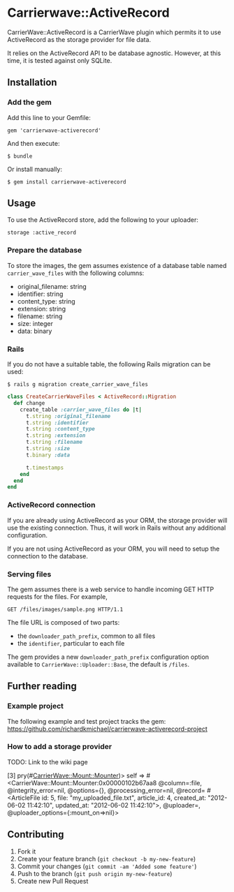 # Carrierwave::ActiveRecord

CarrierWave::ActiveRecord is a CarrierWave plugin which permits it to use
ActiveRecord as the storage provider for file data.

It relies on the ActiveRecord API to be database agnostic.  However, at
this time, it is tested against only SQLite.

## Installation

### Add the gem

Add this line to your Gemfile:

    gem 'carrierwave-activerecord'

And then execute:

    $ bundle

Or install manually:

    $ gem install carrierwave-activerecord

## Usage

To use the ActiveRecord store, add the following to your uploader:

    storage :active_record

### Prepare the database

To store the images, the gem assumes existence of a database table named
`carrier_wave_files` with the following columns:

* original_filename: string
* identifier: string
* content_type: string
* extension: string
* filename: string
* size: integer
* data: binary

### Rails

If you do not have a suitable table, the following Rails migration can be used:

    $ rails g migration create_carrier_wave_files

```ruby
class CreateCarrierWaveFiles < ActiveRecord::Migration
  def change
    create_table :carrier_wave_files do |t|
      t.string :original_filename
      t.string :identifier
      t.string :content_type
      t.string :extension
      t.string :filename
      t.string :size
      t.binary :data

      t.timestamps
    end
  end
end
```

### ActiveRecord connection

If you are already using ActiveRecord as your ORM, the storage provider
will use the existing connection.  Thus, it will work in Rails without
any additional configuration.

If you are not using ActiveRecord as your ORM, you will need to setup
the connection to the database.

### Serving files

The gem assumes there is a web service to handle incoming GET HTTP
requests for the files. For example,

`GET /files/images/sample.png HTTP/1.1`

The file URL is composed of two parts:

* the `downloader_path_prefix`, common to all files
* the `identifier`, particular to each file

The gem provides a new `downloader_path_prefix` configuration option
available to `CarrierWave::Uploader::Base`, the default is `/files`.


## Further reading

### Example project

The following example and test project tracks the gem:
https://github.com/richardkmichael/carrierwave-activerecord-project

### How to add a storage provider

TODO: Link to the wiki page

[3] pry(#<CarrierWave::Mount::Mounter>)> self
=> #<CarrierWave::Mount::Mounter:0x00000102b67aa8
 @column=:file,
 @integrity_error=nil,
 @options={},
 @processing_error=nil,
 @record=
  #<ArticleFile id: 5, file: "my_uploaded_file.txt", article_id: 4, created_at: "2012-06-02 11:42:10", updated_at: "2012-06-02 11:42:10">,
 @uploader=,
 @uploader_options={:mount_on=>nil}>

## Contributing

1. Fork it
2. Create your feature branch (`git checkout -b my-new-feature`)
3. Commit your changes (`git commit -am 'Added some feature'`)
4. Push to the branch (`git push origin my-new-feature`)
5. Create new Pull Request
